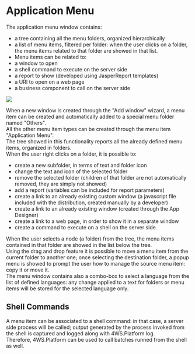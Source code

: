 # Application Menu

The application menu window contains:

* a tree containing all the menu folders, organized hierarchically
* a list of menu items, filtered per folder: when the user clicks on a folder, the menu items related to that folder are showed in that list.
* Menu items can be related to:
* a window to open
* a shell command to execute on the server side
* a report to show \(developed using JasperReport templates\)
* a URI to open on a web page
* a business component to call on the server side

![](http://4wsplatform.org/wp-content/uploads/2015/12/appMen-1024x491.jpg)

When a new window is created through the "Add window" wizard, a menu item can be created and automatically added to a special menu folder named "Others".  
All the other menu item types can be created through the menu item "Application Menu".  
The tree showed in this functionality reports all the already defined menu items, organized in folders.  
When the user right clicks on a folder, it is possible to:

* create a new subfolder, in terms of text and folder icon
* change the text and icon of the selected folder
* remove the selected folder \(children of that folder are not automatically removed, they are simply not showed\)
* add a report \(variables can be included for report parameters\)
* create a link to an already existing custom window \(a javascript file included with the distribution, created manually by a developer\)
* create a link to an already existing window \(created through the App Designer\)
* create a link to a web page, in order to show it in a separate window
* create a command to execute on a shell on the server side.

When the user selects a node \(a folder\) from the tree, the menu items contained in that folder are showed in the list below the tree.  
Using the drag and drop feature it is possible to move a menu item from the current folder to another one; once selecting the destination folder, a popup menu is showed to prompt the user how to manage the source menu item: copy it or move it.  
The menu window contains also a combo-box to select a language from the list of defined languages: any change applied to a text for folders or menu items will be stored for the selected language only.

## Shell Commands

A menu item can be associated to a shell command: in that case, a server side process will be called; output generated by the process invoked from the shell is captured and logged along with 4WS.Platform log.  
Therefore, 4WS.Platform can be used to call batches runned from the shell as well.

